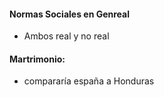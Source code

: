 #### Normas Sociales en Genreal
 - Ambos real y no real
#### Martrimonio:
 - compararía españa a Honduras
<!--stackedit_data:
eyJoaXN0b3J5IjpbLTM1NjIwMjUwMCwxNDY1MDgxODQ3XX0=
-->